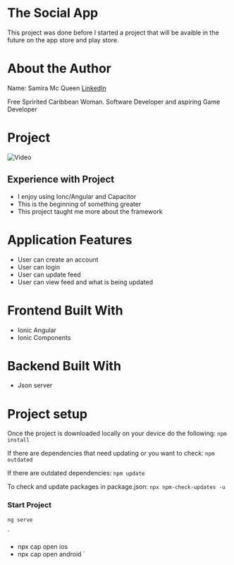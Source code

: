 # The Social App

This project was done before I started a project that will be avaible in the future on the app store and play store. 

# About the Author

Name: Samira Mc Queen
[LinkedIn](https://www.linkedin.com/in/samira-mc-queen-1882431a7/)

Free Spririted Caribbean Woman.
Software Developer and aspiring Game Developer

# Project 

![Video](src/assets/social-app.gif)

## Experience with Project

- I enjoy using Ionc/Angular and Capacitor
- This is the beginning of something greater
- This project taught me more about the framework

# Application Features

- User can create an account
- User can login
- User can update feed
- User can view feed and what is being updated

# Frontend Built With

- Ionic Angular
- Ionic Components

# Backend Built With

- Json server

# Project setup

Once the project is downloaded locally on your device do the following:
`
npm install
`

If there are dependencies that need updating or you want to check:
`
npm outdated
`

If there are outdated dependencies:
`
npm update
`

To check and update packages in package.json:
`
npx npm-check-updates -u
`

### Start Project

`
ng serve
`

`
- npx cap open ios
- npx cap open android
`
